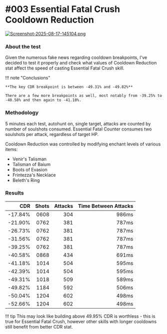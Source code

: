 # #003 Essential Fatal Crush Cooldown Reduction

<link rel="stylesheet" href="/faq/essence/styles/style.css">

[![Screenshot-2025-08-17-145104.png](https://i.postimg.cc/jqLpbc9M/Screenshot-2025-08-17-145104.png)](https://postimg.cc/5jW75Bfz)

### About the test
Given the numerous fake news regarding cooldown breakpoints, I've decided to test it properly and check what values of Cooldown Reduction stat affect the speed of casting Essential Fatal Crush skill.

!!! note "Conclusions"

    **The key CDR breakpoint is between -49.31% and -49.82%**

    There are a few more breakpoints as well, most notably from -39.25% to -40.58% and then again to -41.18%.


### Methodology
5 minutes each test, autohunt on, single target, attacks are counted by number of soulshots consumed. Essential Fatal Counter consumes two soulshots per attack, regardless of target HP.

Cooldown Reduction was controlled by modifying enchant levels of various items:

* Venir's Talisman
* Talisman of Baium
* Boots of Evasion
* Frintezza's Necklace
* Beleth's Ring

### Results

| CDR | Shots | Attacks | Time Between Attacks |
|-----:|---:|---:|---: |
|-17.84% | 0608 | 304 | 986ms |
|-21.90% | 0762 | 381 | 787ms |
|-26.73% | 0762 | 381 | 787ms |
|-31.56% | 0762 | 381 | 787ms |
|-39.25% | 0762 | 381 | 787ms |
|-40.58% | 0868 | 434 | 691ms |
|-41.18% | 1014 | 504 | 595ms |
|-42.39% | 1014 | 504 | 595ms |
|-49.31% | 1018 | 509 | 589ms |
|-49.82% | 1184 | 592 | 506ms |
|-50.04% | 1204 | 602 | 498ms |
|-52.66% | 1204 | 602 | 498ms |

!!! tip
    This may look like building above 49.95% CDR is worthless - this is true for Essential Fatal Crush, however other skills with longer cooldowns still benefit from better CDR stat.



